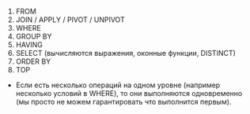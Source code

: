 1. FROM
2. JOIN / APPLY / PIVOT / UNPIVOT
3. WHERE
4. GROUP BY
5. HAVING
6. SELECT (вычисляются выражения, оконные функции, DISTINCT)
7. ORDER BY
8. TOP

- Если есть несколько операций на одном уровне (например несколько условий в WHERE), то они выполняются одновременно (мы просто не можем гарантировать что выполнится первым).